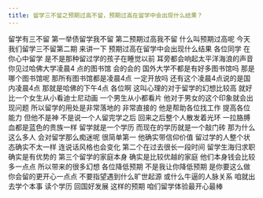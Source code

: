 ```yaml
---
title: 留学三不留之预期过高不留，预期过高在留学中会出现什么结果？
---
```

留学有三不留
第一举债留学我不留
第二预期过高我不留
什么叫预期过高呢
今天我们留学三不留第二期
来讲一下
预期过高在留学中会出现什么结果
各位同学
在你心中留学
是不是那种留过学的孩子在睡觉以前
耳旁都会响起太平洋海浪的声音
你见过哈佛大学凌晨4 点的图书馆
会的会的
国外大学不都是有好多图书馆吗
那是哪个图书馆呢
那所有图书馆都是凌晨4点
一定开放吗
还有这个凌晨4点说的是国内凌晨4点
那就是哈佛的下午4点
各位啊
这叫心理的对于留学的幻想比较高
就好比一个女生从小看迪士尼动画
一个男生从小都看片
他对于男女的这个印象就会出现问题
所以留学的用处是非常落地的
非常直接的
他是帮助各位找工作
提高各位能力
但他不是神
不是说一个人留完学之后
回来之后整个人散发着光环
一拉胳膊血都是蓝色的贵族一样
留学就是一个学历
而现在的学历就是一个敲门砖
那为什么这么多人
会对留学那么痴迷呢
很简单第一
他确实带信仰价值
留过学的人整个状态确实不太一样
连说话风格也会变化
第二个在过去很长一段时间
留学生海归求职确实是有优势的
第三个留学的家庭本身
确实是比较优越的家庭
他们本身钱会比较多一点点
所以带来的很多幻想
各位降低预期
不是我让你降低预期
是你要这么做
你会留的更开心一点点
不要指望遇到什么旷世起源
或什么牛逼的人脉关系
咱就出去学个本事
读个学历
回国好发展
这样的预期
咱们留学体验最开心最棒

